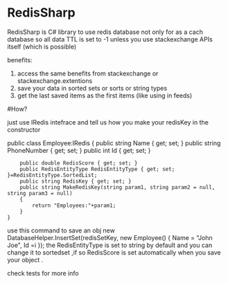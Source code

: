 # RedisSharp
RedisSharp is C# library to use redis database not only for as a cach database 
so all data TTL is set to -1 unless you use stackexchange APIs itself (which is possible)

benefits:
1. access the same benefits from stackexchange or stackexchange.extentions
2. save your data in sorted sets or sorts or string types 
3. get the last saved items as the first items (like using in feeds) 


#How?

just use IRedis intefrace
and tell us how you make your redisKey in the constructor

   public class Employee:IRedis
    {
        public string Name { get; set; }
        public string PhoneNumber { get; set; }
        public int Id { get; set; }

        public double RedisScore { get; set; }
        public RedisEntityType RedisEntityType { get; set; }=RedisEntityType.SortedList;
        public string RedisKey { get; set; }
        public string MakeRedisKey(string param1, string param2 = null, string param3 = null)
        {
            return "Employees:"+param1;
        }
    }
    
use this command to save an obj
    new DatabaseHelper.InsertSet<Employee>(redisSetKey, new Employee() { Name = "John Joe", Id =i });
the RedisEntityType is set to string by default and you can change it to sortedset ,if so RedisScore is set automatically when you save 
your object .

check tests for more info

